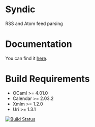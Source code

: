 Syndic
======

RSS and Atom feed parsing

Documentation
=============

You can find it [here](http://cumulus.github.io/Syndic/doc).

Build Requirements
==================

 * OCaml >= 4.01.0
 * Calendar >= 2.03.2
 * Xmlm >= 1.2.0
 * Uri >= 1.3.1

[![Build Status](https://travis-ci.org/Cumulus/Syndic.svg?branch=master)](https://travis-ci.org/Cumulus/Syndic)
